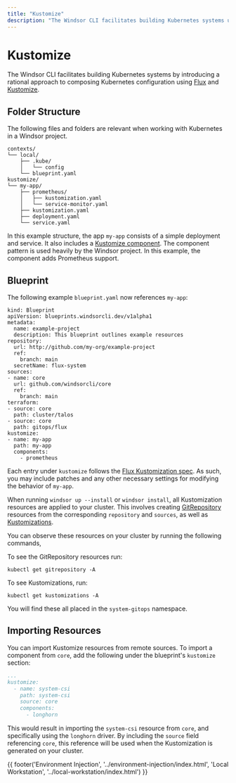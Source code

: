 ```yaml
---
title: "Kustomize"
description: "The Windsor CLI facilitates building Kubernetes systems using Flux and Kustomize."
---
```

# Kustomize

The Windsor CLI facilitates building Kubernetes systems by introducing a rational approach to composing Kubernetes configuration using [Flux](https://github.com/fluxcd/flux2) and [Kustomize](https://github.com/kubernetes-sigs/kustomize).

## Folder Structure
The following files and folders are relevant when working with Kubernetes in a Windsor project.

```plaintext
contexts/
└── local/
    ├── .kube/
    │   └── config
    └── blueprint.yaml
kustomize/
└── my-app/
    ├── prometheus/
    │   ├── kustomization.yaml
    │   └── service-monitor.yaml
    ├── kustomization.yaml
    ├── deployment.yaml
    └── service.yaml
```

In this example structure, the app `my-app` consists of a simple deployment and service. It also includes a [Kustomize component](https://kubectl.docs.kubernetes.io/guides/config_management/components/). The component pattern is used heavily by the Windsor project. In this example, the component adds Prometheus support.

## Blueprint
The following example `blueprint.yaml` now references `my-app`:

```
kind: Blueprint
apiVersion: blueprints.windsorcli.dev/v1alpha1
metadata:
  name: example-project
  description: This blueprint outlines example resources
repository:
  url: http://github.com/my-org/example-project
  ref:
    branch: main
  secretName: flux-system
sources:
- name: core
  url: github.com/windsorcli/core
  ref:
    branch: main
terraform:
- source: core
  path: cluster/talos
- source: core
  path: gitops/flux
kustomize:
- name: my-app
  path: my-app
  components:
    - prometheus
```

Each entry under `kustomize` follows the [Flux Kustomization spec](https://fluxcd.io/flux/components/kustomize/kustomizations/). As such, you may include patches and any other necessary settings for modifying the behavior of `my-app`.

When running `windsor up --install` or `windsor install`, all Kustomization resources are applied to your cluster. This involves creating [GitRepository](https://fluxcd.io/flux/components/source/gitrepositories/) resources from the corresponding `repository` and `sources`, as well as [Kustomizations](https://fluxcd.io/flux/components/kustomize/kustomizations/).

You can observe these resources on your cluster by running the following commands,

To see the GitRepository resources run:

```
kubectl get gitrepository -A
```

To see Kustomizations, run:

```
kubectl get kustomizations -A
```

You will find these all placed in the `system-gitops` namespace.

## Importing Resources
You can import Kustomize resources from remote sources. To import a component from `core`, add the following under the blueprint's `kustomize` section:

```yaml
...
kustomize:
  - name: system-csi
    path: system-csi
    source: core
    components:
      - longhorn
```

This would result in importing the `system-csi` resource from `core`, and specifically using the `longhorn` driver. By including the `source` field referencing `core`, this reference will be used when the Kustomization is generated on your cluster.

<div>
  {{ footer('Environment Injection', '../environment-injection/index.html', 'Local Workstation', '../local-workstation/index.html') }}
</div>

<script>
  document.getElementById('previousButton').addEventListener('click', function() {
    window.location.href = '../environment-injection/index.html'; 
  });
  document.getElementById('nextButton').addEventListener('click', function() {
    window.location.href = '../local-workstation/index.html'; 
  });
</script>
